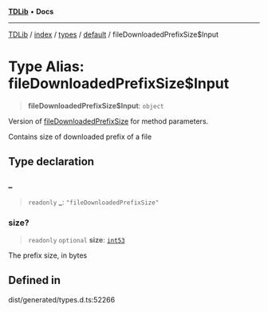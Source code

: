 [**TDLib**](../../../../../../README.md) • **Docs**

***

[TDLib](../../../../../../modules.md) / [index](../../../../../README.md) / [types](../../../README.md) / [default](../README.md) / fileDownloadedPrefixSize$Input

# Type Alias: fileDownloadedPrefixSize$Input

> **fileDownloadedPrefixSize$Input**: `object`

Version of [fileDownloadedPrefixSize](fileDownloadedPrefixSize.md) for method parameters.

Contains size of downloaded prefix of a file

## Type declaration

### \_

> `readonly` **\_**: `"fileDownloadedPrefixSize"`

### size?

> `readonly` `optional` **size**: [`int53`](int53.md)

The prefix size, in bytes

## Defined in

dist/generated/types.d.ts:52266

